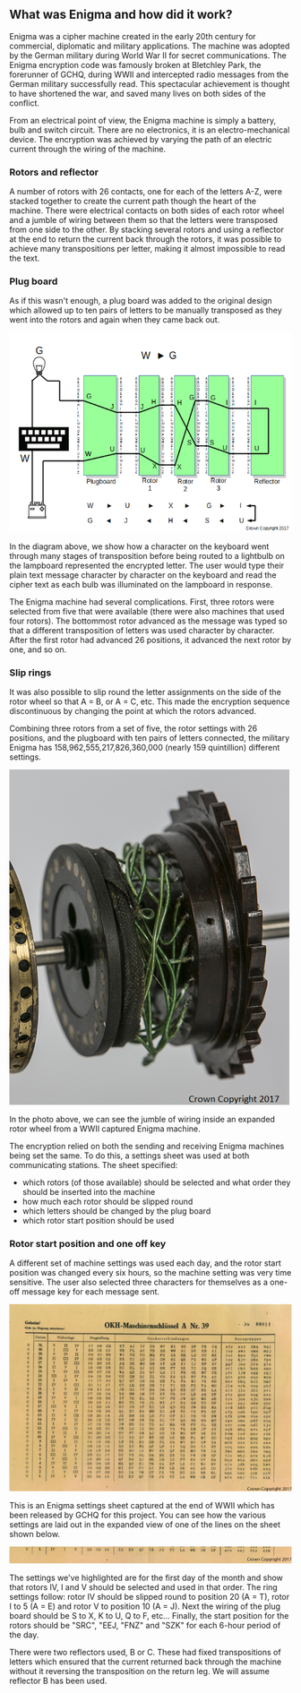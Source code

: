## What was Enigma and how did it work?

Enigma was a cipher machine created in the early 20th century for commercial, diplomatic and military applications. The machine was adopted by the German military during World War II for secret communications. The Enigma encryption code was famously broken at Bletchley Park, the forerunner of GCHQ, during WWII and intercepted radio messages from the German military successfully read. This spectacular achievement is thought to have shortened the war, and saved many lives on both sides of the conflict.

From an electrical point of view, the Enigma machine is simply a battery, bulb and switch circuit. There are no electronics, it is an electro-mechanical device. The encryption was achieved by varying the path of an electric current through the wiring of the machine.

### Rotors and reflector

A number of rotors with 26 contacts, one for each of the letters A-Z, were stacked together to create the current path though the heart of the machine. There were electrical contacts on both sides of each rotor wheel and a jumble of wiring between them so that the letters were transposed from one side to the other. By stacking several rotors and using a reflector at the end to return the current back through the rotors, it was possible to achieve many transpositions per letter, making it almost impossible to read the text.

### Plug board

As if this wasn't enough, a plug board was added to the original design which allowed up to ten pairs of letters to be manually transposed as they went into the rotors and again when they came back out.

![Encoding a W as G on Enigma](images/Enigma-wiring.gif)

In the diagram above, we show how a character on the keyboard went through many stages of transposition before being routed to a lightbulb on the lampboard represented the encrypted letter. The user would type their plain text message character by character on the keyboard and read the cipher text as each bulb was illuminated on the lampboard in response.

The Enigma machine had several complications. First, three rotors were selected from five that were available (there were also machines that used four rotors). The bottommost rotor advanced as the message was typed so that a different transposition of letters was used character by character. After the first rotor had advanced 26 positions, it advanced the next rotor by one, and so on.

### Slip rings
It was also possible to slip round the letter assignments on the side of the rotor wheel so that A = B, or A = C, etc. This made the encryption sequence discontinuous by changing the point at which the rotors advanced.

Combining three rotors from a set of five, the rotor settings with 26 positions, and the plugboard with ten pairs of letters connected, the military Enigma has 158,962,555,217,826,360,000 (nearly 159 quintillion) different settings.

![Close-up view of rotor from a WWII captured Enigma machine](images/7X5A0921-closeup.png)

In the photo above, we can see the jumble of wiring inside an expanded rotor wheel from a WWII captured Enigma machine.

The encryption relied on both the sending and receiving Enigma machines being set the same. To do this, a settings sheet was used at both communicating stations. The sheet specified:
- which rotors (of those available) should be selected and what order they should be inserted into the machine
- how much each rotor should be slipped round
- which letters should be changed by the plug board
- which rotor start position should be used

### Rotor start position and one off key

A different set of machine settings was used each day, and the rotor start position was changed every six hours, so the machine setting was very time sensitive. The user also selected three characters for themselves as a one-off message key for each message sent.

![A captured Enigma settings sheet held by GCHQ](images/Enigma-settings-sheet.jpg)

This is an Enigma settings sheet captured at the end of WWII which has been released by GCHQ for this project. You can see how the various settings are laid out in the expanded view of one of the lines on the sheet shown below.  

![A line of settings from a WWII captured Enigma settings sheet](images/Enigma-settings-line.jpg)

The settings we've highlighted are for the first day of the month and show that rotors IV, I and V should be selected and used in that order. The ring settings follow: rotor IV should be slipped round to position 20 (A = T), rotor I to 5 (A = E) and rotor V to position 10 (A = J). Next the wiring of the plug board should be S to X, K to U, Q to F, etc... Finally, the start position for the rotors should be "SRC", "EEJ, "FNZ" and "SZK" for each 6-hour period of the day.

There were two reflectors used, B or C. These had fixed transpositions of letters which ensured that the current returned back through the machine without it reversing the transposition on the return leg. We will assume reflector B has been used.

